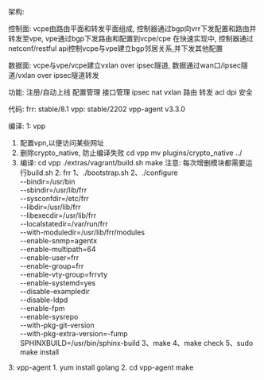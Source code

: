 架构:

控制面:
vcpe由路由平面和转发平面组成, 控制器通过bgp向vrr下发配置和路由并转发至vpe, vpe通过bgp下发路由和配置到vcpe/cpe
在快速实现中, 控制器通过netconf/restful api控制vcpe与vpe建立bgp邻居关系,并下发其他配置

数据面:
vcpe与vpe/vcpe建立vxlan over ipsec隧道, 数据通过wan口/ipsec隧道/vxlan over ipsec隧道转发

功能:
注册/自动上线
配置管理
接口管理
ipsec
nat
vxlan
路由
转发
acl
dpi
安全

代码:
frr: stable/8.1
vpp: stable/2202
vpp-agent v3.3.0

编译:
1: vpp
   1. 配置vpn,以便访问某些网址
   2.
      删除crypto_native, 防止编译失败
      cd vpp 
      mv plugins/crypto_native ../
   3.
      编译:
      cd vpp
      ./extras/vagrant/build.sh
      make
      注意: 每次增删模块都需要运行build.sh
2: frr
    1、./bootstrap.sh
    2、./configure \
        --bindir=/usr/bin \
        --sbindir=/usr/lib/frr \
        --sysconfdir=/etc/frr \
        --libdir=/usr/lib/frr \
        --libexecdir=/usr/lib/frr \
        --localstatedir=/var/run/frr \
        --with-moduledir=/usr/lib/frr/modules \
        --enable-snmp=agentx \
        --enable-multipath=64 \
        --enable-user=frr \
        --enable-group=frr \
        --enable-vty-group=frrvty \
        --enable-systemd=yes \
        --disable-exampledir \
        --disable-ldpd \
        --enable-fpm \
        --enable-sysrepo \
        --with-pkg-git-version \
        --with-pkg-extra-version=-fump \
        SPHINXBUILD=/usr/bin/sphinx-build
    3、make
    4、make check
    5、sudo make install
    
    
 3: vpp-agent
    1. yum install golang
    2. 
       cd vpp-agent
       make
 

